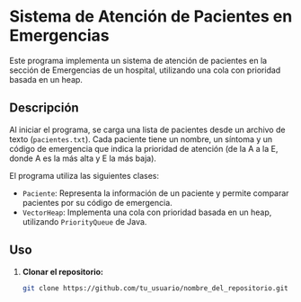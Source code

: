 # Sistema de Atención de Pacientes en Emergencias

Este programa implementa un sistema de atención de pacientes en la sección de Emergencias de un hospital, utilizando una cola con prioridad basada en un heap.

## Descripción

Al iniciar el programa, se carga una lista de pacientes desde un archivo de texto (`pacientes.txt`). Cada paciente tiene un nombre, un síntoma y un código de emergencia que indica la prioridad de atención (de la A a la E, donde A es la más alta y E la más baja).

El programa utiliza las siguientes clases:

- `Paciente`: Representa la información de un paciente y permite comparar pacientes por su código de emergencia.
- `VectorHeap`: Implementa una cola con prioridad basada en un heap, utilizando `PriorityQueue` de Java.

## Uso

1. **Clonar el repositorio:**
   ```bash
   git clone https://github.com/tu_usuario/nombre_del_repositorio.git
